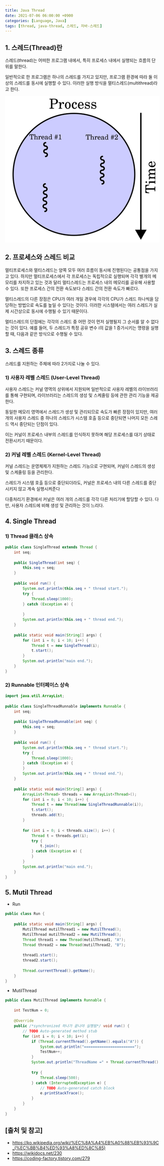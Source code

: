 ```yaml
---
title: Java Thread
date: 2021-07-06 06:00:00 +0900
categories: [Language, Java]
tags: [thread, java-thread, 스레드, 자바-스레드]
---
```


## 1. 스레드(Thread)란
스레드(thread)는 어떠한 프로그램 내에서, 특히 프로세스 내에서 실행되는 흐름의 단위를 말한다.

일반적으로 한 프로그램은 하나의 스레드를 가지고 있지만, 프로그램 환경에 따라 둘 이상의 스레드를 동시에 실행할 수 있다. 이러한 실행 방식을 멀티스레드(multithread)라고 한다.

![process-thread](/assets/img/2021-07-06-java-thread/process-thread.png)

## 2. 프로세스와 스레드 비교
멀티프로세스와 멀티스레드는 양쪽 모두 여러 흐름이 동시에 진행된다는 공통점을 가지고 있다. 하지만 멀티프로세스에서 각 프로세스는 독립적으로 실행되며 각각 별개의 메모리를 차지하고 있는 것과 달리 멀티스레드는 프로세스 내의 메모리를 공유해 사용할 수 있다. 또한 프로세스 간의 전환 속도보다 스레드 간의 전환 속도가 빠르다.

멀티스레드의 다른 장점은 CPU가 여러 개일 경우에 각각의 CPU가 스레드 하나씩을 담당하는 방법으로 속도를 높일 수 있다는 것이다. 이러한 시스템에서는 여러 스레드가 실제 시간상으로 동시에 수행될 수 있기 때문이다.

멀티스레드의 단점에는 각각의 스레드 중 어떤 것이 먼저 실행될지 그 순서를 알 수 없다는 것이 있다. 예를 들어, 두 스레드가 특정 공유 변수 i의 값을 1 증가시키는 명령을 실행할 때, 다음과 같은 방식으로 수행될 수 있다.

## 3. 스레드 종류
스레드를 지원하는 주체에 따라 2가지로 나눌 수 있다.

### 1) 사용자 레벨 스레드 (User-Level Thread)
사용자 스레드는 커널 영역의 상위에서 지원되며 일반적으로 사용자 레벨의 라이브러리를 통해 구현되며, 라이브러리는 스레드의 생성 및 스케줄링 등에 관한 관리 기능을 제공한다.

동일한 메모리 영역에서 스레드가 생성 및 관리되므로 속도가 빠른 장점이 있지만, 여러 개의 사용자 스레드 중 하나의 스레드가 시스템 호출 등으로 중단되면 나머지 모든 스레드 역시 중단되는 단점이 있다.

이는 커널이 프로세스 내부의 스레드를 인식하지 못하며 해당 프로세스를 대기 상태로 전환시키기 때문이다.

### 2) 커널 레벨 스레드 (Kernel-Level Thread)
커널 스레드는 운영체제가 지원하는 스레드 기능으로 구현되며, 커널이 스레드의 생성 및 스케줄링 등을 관리한다.

스레드가 시스템 호출 등으로 중단되더라도, 커널은 프로세스 내의 다른 스레드를 중단시키지 않고 계속 실행시켜준다

다중처리기 환경에서 커널은 여러 개의 스레드를 각각 다른 처리기에 할당할 수 있다. 다만, 사용자 스레드에 비해 생성 및 관리하는 것이 느리다.

## 4. Single Thread

### 1) Thread 클래스 상속

```java
public class SingleThread extends Thread {
    int seq;

    public SingleThread(int seq) {
        this.seq = seq;
    }

    public void run() {
        System.out.println(this.seq + " thread start.");
        try {
            Thread.sleep(1000);
        } catch (Exception e) {

        }
        System.out.println(this.seq + " thread end.");
    }

    public static void main(String[] args) {
        for (int i = 0; i < 10; i++) {
            Thread t = new SingleThread(i);
            t.start();
        }
        System.out.println("main end.");
    }
}
```

### 2) Runnable 인터페이스 상속

```java
import java.util.ArrayList;

public class SingleThreadRunnable implements Runnable {
    int seq;

    public SingleThreadRunnable(int seq) {
        this.seq = seq;
    }

    public void run() {
        System.out.println(this.seq + " thread start.");
        try {
            Thread.sleep(1000);
        } catch (Exception e) {
        }
        System.out.println(this.seq + " thread end.");
    }

    public static void main(String[] args) {
        ArrayList<Thread> threads = new ArrayList<Thread>();
        for (int i = 0; i < 10; i++) {
            Thread t = new Thread(new SingleThreadRunnable(i));
            t.start();
            threads.add(t);
        }

        for (int i = 0; i < threads.size(); i++) {
            Thread t = threads.get(i);
            try {
                t.join();
            } catch (Exception e) {
            }
        }
        System.out.println("main end.");
    }
}
```

## 5. Mutil Thread

* Run

```java
public class Run {

    public static void main(String[] args) {
        MutilThread mutilThread1 = new MutilThread();
        MutilThread mutilThread2 = new MutilThread();
        Thread thread1 = new Thread(mutilThread1, "A");
        Thread thread2 = new Thread(mutilThread2, "B");

        thread1.start();
        thread2.start();

        Thread.currentThread().getName();
    }
}
```

* MutilThread

```java
public class MutilThread implements Runnable {

    int TestNum = 0;

    @Override
    public /*synchronized 하나가 끝나야 실행됨*/ void run() {
        // TODO Auto-generated method stub
        for (int i = 0; i < 10; i++) {
            if (Thread.currentThread().getName().equals("A")) {
                System.out.println("=======================");
                TestNum++;
            }
            System.out.println("ThreadName =" + Thread.currentThread().getName() + "TestNum =" + TestNum);

            try {
                Thread.sleep(500);
            } catch (InterruptedException e) {
                // TODO Auto-generated catch block
                e.printStackTrace();
            }
        }
    }
}
```

## [출처 및 참고]
* <https://ko.wikipedia.org/wiki/%EC%8A%A4%EB%A0%88%EB%93%9C_(%EC%BB%B4%ED%93%A8%ED%8C%85)>
* <https://wikidocs.net/230>
* <https://coding-factory.tistory.com/279>
